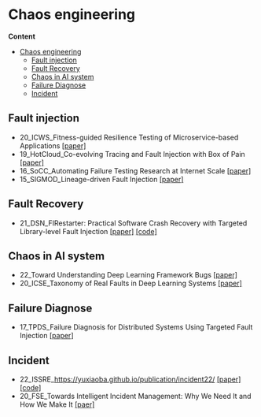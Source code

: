# Chaos engineering

**Content**
- [Chaos engineering](#chaos-engineering)
  - [Fault injection](#fault-injection)
  - [Fault Recovery](#fault-recovery)
  - [Chaos in AI system](#chaos-in-ai-system)
  - [Failure Diagnose](#failure-diagnose)
  - [Incident](#incident)

## Fault injection
- 20_ICWS_Fitness-guided Resilience Testing of Microservice-based Applications [[paper]](https://ieeexplore.ieee.org/stamp/stamp.jsp?arnumber=9283918)
- 19_HotCloud_Co-evolving Tracing and Fault Injection with Box of Pain [[paper]](https://www.usenix.org/system/files/hotcloud19-paper-bittman.pdf)
- 16_SoCC_Automating Failure Testing Research at Internet Scale [[paper]](https://dl.acm.org/doi/10.1145/2987550.2987555)
- 15_SIGMOD_Lineage-driven Fault Injection [[paper]](https://dl.acm.org/doi/10.1145/2723372.2723711)


## Fault Recovery
- 21_DSN_FIRestarter: Practical Software Crash Recovery with Targeted Library-level Fault Injection [[paper]](https://download.vusec.net/papers/firestarter_dsn21.pdf) [[code]](https://github.com/vusec/firestarter)


## Chaos in AI system

- 22_Toward Understanding Deep Learning Framework Bugs [[paper]](https://arxiv.org/pdf/2203.04026.pdf)
- 20_ICSE_Taxonomy of Real Faults in Deep Learning Systems [[paper]](https://arxiv.org/pdf/1910.11015.pdf)


## Failure Diagnose

- 17_TPDS_Failure Diagnosis for Distributed Systems Using Targeted Fault Injection [[paper]](https://ieeexplore.ieee.org/document/7484300)

## Incident

- 22_ISSRE_https://yuxiaoba.github.io/publication/incident22/ [[paper]](https://yuxiaoba.github.io/publication/incident22/incident22.pdf) [[code]](https://github.com/IntelligentDDS/Post-mortems-Analysis)
- 20_FSE_Towards Intelligent Incident Management: Why We Need It and How We Make It [[paer]](https://dl.acm.org/doi/pdf/10.1145/3368089.3417055)